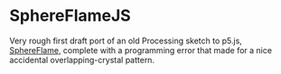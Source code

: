 SphereFlameJS
=============

Very rough first draft port of an old Processing sketch to p5.js, [SphereFlame](https://github.com/spikelynch/SphereFlame), complete with a programming error that made for a nice accidental overlapping-crystal pattern.

